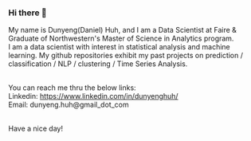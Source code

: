 ### Hi there 👋

My name is Dunyeng(Daniel) Huh, and I am a Data Scientist at Faire &  Graduate of Northwestern's Master of Science in Analytics program. 
<br> I am a data scientist with interest in statistical analysis and machine learning. 
My github repositories exhibit my past projects on prediction / classification / NLP / clustering / Time Series Analysis. 

<br> You can reach me thru the below links:
<br> Linkedin: https://www.linkedin.com/in/dunyenghuh/ 
<br> Email: dunyeng.huh@gmail_dot_com

<br> Have a nice day! 




<!--
**dunyenghuh/dunyenghuh** is a ✨ _special_ ✨ repository because its `README.md` (this file) appears on your GitHub profile.

Here are some ideas to get you started:

- 🔭 I’m currently working on ...
- 🌱 I’m currently learning ...
- 👯 I’m looking to collaborate on ...
- 🤔 I’m looking for help with ...
- 💬 Ask me about ...
- 📫 How to reach me: ...
- 😄 Pronouns: ...
- ⚡ Fun fact: ...
-->

